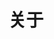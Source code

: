 ---
title: 关于
aliases:
  - about-us
  - about-hugo
  - contact
menu:
    main: 
        weight: -90
        params:
            icon: user
---